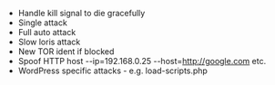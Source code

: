 
 - Handle kill signal to die gracefully
 - Single attack
 - Full auto attack
 - Slow loris attack
 - New TOR ident if blocked
 - Spoof HTTP host --ip=192.168.0.25 --host=http://google.com etc.
 - WordPress specific attacks - e.g. load-scripts.php
